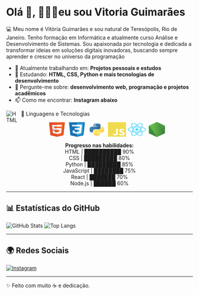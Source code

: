 # Olá 👋, 👩🏻‍💻eu sou Vitoria Guimarães

💻 Meu nome é Vitória Guimarães e sou natural de Teresópolis, Rio de Janeiro. Tenho formação em Informática e atualmente curso Análise e Desenvolvimento de Sistemas. Sou apaixonada por tecnologia e dedicada a transformar ideias em soluções digitais inovadoras, buscando sempre aprender e crescer no universo da programação


- 🔭 Atualmente trabalhando em: **Projetos pessoais e estudos**
- 🌱 Estudando: **HTML, CSS, Python e mais tecnologias de desenvolvimento**
- 💬 Pergunte-me sobre: **desenvolvimento web, programação e projetos acadêmicos**
- 📫 Como me encontrar: **Instagram abaixo**

🤖
 Linguagens e Tecnologias
<img 
    align="left" 
    alt="HTML"
    title="HTML" 
    width="30px" 
    style="padding-right: 10px;" 
    src="https://cdn.jsdelivr.net/gh/devicons/devicon@latest/icons/html5/html5-original.svg" 
/>

<div align="center">
  <img align="center" alt="HTML" height="40" width="50" src="https://raw.githubusercontent.com/devicons/devicon/master/icons/html5/html5-original.svg">
  <img align="center" alt="CSS" height="40" width="50" src="https://raw.githubusercontent.com/devicons/devicon/master/icons/css3/css3-original.svg">
  <img align="center" alt="Python" height="40" width="50" src="https://raw.githubusercontent.com/devicons/devicon/master/icons/python/python-original.svg">
  <img align="center" alt="JavaScript" height="40" width="50" src="https://raw.githubusercontent.com/devicons/devicon/master/icons/javascript/javascript-plain.svg">
  <img align="center" alt="React" height="40" width="50" src="https://raw.githubusercontent.com/devicons/devicon/master/icons/react/react-original.svg">
  <img align="center" alt="Node.js" height="40" width="50" src="https://raw.githubusercontent.com/devicons/devicon/master/icons/nodejs/nodejs-original.svg">
</div>

<p align="center">
  <b>Progresso nas habilidades:</b><br>
  HTML | ██████████ 90%<br>
  CSS  | █████████ 80%<br>
  Python | █████████ 85%<br>
  JavaScript | ████████ 75%<br>
  React | ███████ 70%<br>
  Node.js | ██████ 60%
</p>

---

## 📊 Estatísticas do GitHub

![GitHub Stats](https://github-readme-stats.vercel.app/api?username=viguimsa&show_icons=true&theme=dracula)
![Top Langs](https://github-readme-stats.vercel.app/api/top-langs/?username=viguimsa&layout=compact&theme=dracula)

---

## 🌍 Redes Sociais

[![Instagram](https://img.shields.io/badge/-Instagram-%23E4405F?style=for-the-badge&logo=instagram&logoColor=white)](https://instagram.com/vitoria_.guimaraes_)

---

✨ Feito com muito ☕ e dedicação.
